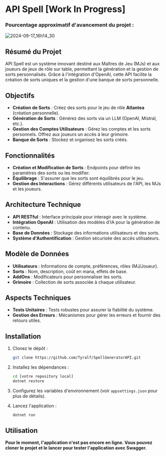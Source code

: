 # API Spell [Work In Progress]

### Pourcentage approximatif d'avancement du projet :
![2024-09-17_16h14_30](https://github.com/user-attachments/assets/43b79801-ba85-45bc-9829-b9f4943b73dd)


## Résumé du Projet

API Spell est un système innovant destiné aux Maîtres de Jeu (MJs) et aux joueurs de jeux de rôle sur table, permettant la génération et la gestion de sorts personnalisés. Grâce à l'intégration d'OpenAI, cette API facilite la création de sorts uniques et la gestion d'une banque de sorts personnelle.

## Objectifs

- **Création de Sorts** : Créez des sorts pour le jeu de rôle **Atlantea** (création personnelle).
- **Génération de Sorts** : Générez des sorts via un LLM (OpenAI, Mistral, etc.).
- **Gestion des Comptes Utilisateurs** : Gérez les comptes et les sorts personnels. Offrez aux joueurs un accès à leur grimoire.
- **Banque de Sorts** : Stockez et organisez les sorts créés.

## Fonctionnalités

- **Création et Modification de Sorts** : Endpoints pour définir les paramètres des sorts ou les modifier.
- **Équilibrage** : S'assurer que les sorts sont équilibrés pour le jeu.
- **Gestion des Interactions** : Gérez différents utilisateurs de l'API, les MJs et les joueurs.

## Architecture Technique

- **API RESTful** : Interface principale pour interagir avec le système.
- **Intégration OpenAI** : Utilisation des modèles d'IA pour la génération de contenu.
- **Base de Données** : Stockage des informations utilisateurs et des sorts.
- **Système d'Authentification** : Gestion sécurisée des accès utilisateurs.

## Modèle de Données

- **Utilisateurs** : Informations de compte, préférences, rôles (MJ/Joueur).
- **Sorts** : Nom, description, coût en mana, effets de base.
- **AddOns** : Modificateurs pour personnaliser les sorts.
- **Grimoire** : Collection de sorts associée à chaque utilisateur.

## Aspects Techniques

- **Tests Unitaires** : Tests robustes pour assurer la fiabilité du système.
- **Gestion des Erreurs** : Mécanismes pour gérer les erreurs et fournir des retours utiles.

## Installation

1. Clonez le dépôt :
    ```bash
    git clone https://github.com/Tyralf/SpellGeneratorAPI.git
    ```
2. Installez les dépendances :
    ```bash
    cd [votre repository local]
    dotnet restore
    ```
3. Configurez les variables d'environnement (voir `appsettings.json` pour plus de détails).

4. Lancez l'application :
    ```bash
    dotnet run
    ```

## Utilisation

**Pour le moment, l'application n'est pas encore en ligne. Vous pouvez cloner le projet et le lancer pour tester l'application avec Swagger.**
